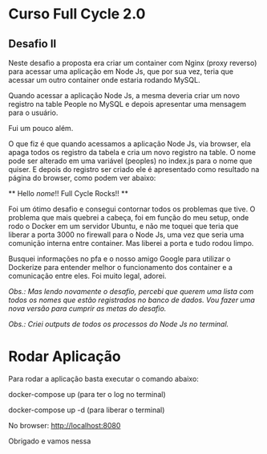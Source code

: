 # Curso Full Cycle 2.0

## Desafio II

Neste desafio a proposta era criar um container com Nginx (proxy reverso) para acessar uma aplicação em Node Js, que por sua vez, 
teria que acessar um outro container onde estaria rodando MySQL.

Quando acessar a aplicação Node Js, a mesma deveria criar um novo registro na table People no MySQL e depois apresentar uma mensagem para o usuário.

Fui um pouco além.

O que fiz é que quando acessamos a aplicação Node Js, via browser, ela apaga todos os registro da tabela e cria um novo registro na table. 
O nome pode ser alterado em uma variável (peoples) no index.js para o nome que quiser.
E depois do registro ser criado ele é apresentado como resultado na página do browser, como podem ver abaixo:

** Hello *nome*!! Full Cycle Rocks!! **

Foi um ótimo desafio e consegui contornar todos os problemas que tive. O problema que mais quebrei a cabeça, foi em função do meu setup, onde rodo o Docker em um servidor Ubuntu,
e não me toquei que teria que liberar a porta 3000 no firewall para o Node Js, uma vez que seria uma comunição interna entre container. Mas liberei a porta e tudo rodou limpo.

Busquei informações no pfa e o nosso amigo Google para utilizar o Dockerize para entender melhor o funcionamento dos container e a comunicação entre eles. Foi muito legal, adorei.

*Obs.: Mas lendo novamente o desafio, percebi que querem uma lista com todos os nomes que estão registrados no banco de dados. Vou fazer uma nova versão para cumprir as metas do desafio.*

*Obs.: Criei outputs de todos os processos do Node Js no terminal.*

# Rodar Aplicação

Para rodar a aplicação basta executar o comando abaixo:

docker-compose up (para ter o log no terminal)

docker-compose up -d (para liberar o terminal)

No browser: [http://localhost:8080](http://localhost:8080)

Obrigado e vamos nessa

